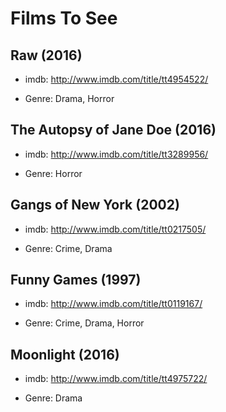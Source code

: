 # Films To See

## Raw (2016)

* imdb: http://www.imdb.com/title/tt4954522/

* Genre: Drama, Horror

## The Autopsy of Jane Doe (2016)

* imdb: http://www.imdb.com/title/tt3289956/

* Genre: Horror

## Gangs of New York (2002)

* imdb: http://www.imdb.com/title/tt0217505/

* Genre: Crime, Drama

## Funny Games (1997)

* imdb: http://www.imdb.com/title/tt0119167/

* Genre: Crime, Drama, Horror

## Moonlight (2016)

* imdb: http://www.imdb.com/title/tt4975722/

* Genre: Drama
